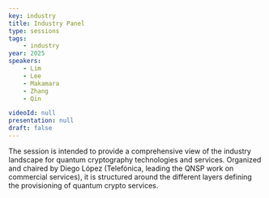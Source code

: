```yaml
---
key: industry
title: Industry Panel
type: sessions
tags:
    - industry
year: 2025
speakers:
    - Lim
    - Lee
    - Makamara
    - Zhang
    - Qin

videoId: null
presentation: null
draft: false
---
```


The session is intended to provide a comprehensive view of the industry landscape for quantum cryptography technologies and services. Organized and chaired by Diego López (Telefónica, leading the QNSP work on commercial services), it is structured around the different layers defining the provisioning of quantum crypto services.
